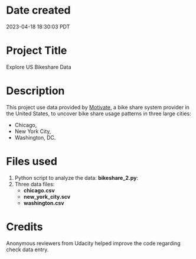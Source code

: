 # Date created
2023-04-18 18:30:03 PDT

# Project Title
Explore US Bikeshare Data

# Description
This project use data provided by [Motivate](https://motivateco.com/), a bike share system provider in the United States, to uncover bike share usage patterns in three large cities:
- Chicago,
- New York City,
- Washington, DC.

# Files used
1. Python script to analyze the data: **bikeshare_2.py**:
2. Three data files:
    - **chicago.csv**
    - **new_york_city.scv**
    - **washington.csv**

# Credits
Anonymous reviewers from Udacity helped improve the code regarding check data entry.
